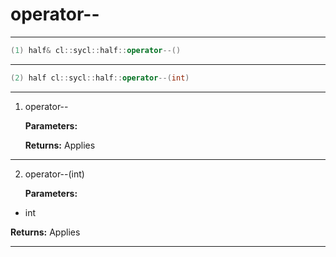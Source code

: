 # operator--

---

```cpp
(1) half& cl::sycl::half::operator--()
```

---

```cpp
(2) half cl::sycl::half::operator--(int)
```

---

1. operator-- 

   **Parameters:**

   **Returns:** Applies 

---

2. operator--(int)

   **Parameters:**

  * int 

   

   **Returns:** Applies 

---

